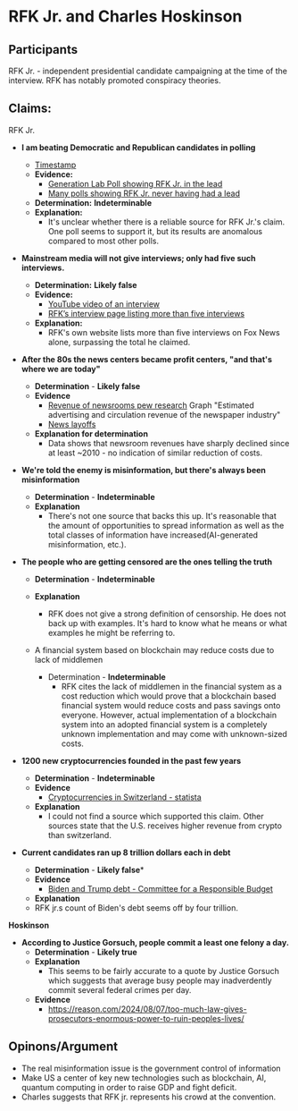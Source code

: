 # RFK Jr. and Charles Hoskinson

## Participants
RFK Jr. - independent presidential candidate campaigning at the time of the interview. RFK has notably promoted conspiracy theories. 

## Claims:
RFK Jr.
- **I am beating Democratic and Republican candidates in polling**
  - [Timestamp](https://youtu.be/ZGRlNLNyUn4?t=805)
  - **Evidence:**
    - [Generation Lab Poll showing RFK Jr. in the lead](https://www.usnews.com/news/national-news/articles/2024-07-11/poll-rfk-jr-bests-trump-but-biden-suffers-more-in-a-wider-race)
    - [Many polls showing RFK Jr. never having had a lead](https://elections2024.thehill.com/national/harris-trump-rfk-general/)
  - **Determination:** **Indeterminable**
  - **Explanation:**
    - It's unclear whether there is a reliable source for RFK Jr.'s claim. One poll seems to support it, but its results are anomalous compared to most other polls.

- **Mainstream media will not give interviews; only had five such interviews.**
  - **Determination:** **Likely false**
  - **Evidence:**
    - [YouTube video of an interview](https://www.youtube.com/watch?v=_hisLKIGX6w)
    - [RFK’s interview page listing more than five interviews](https://www.kennedy24.com/interviews)
  - **Explanation:**
    - RFK's own website lists more than five interviews on Fox News alone, surpassing the total he claimed.

  
- **After the 80s the news centers became profit centers, "and that's where we are today"**
  - **Determination** - **Likely false**
  - **Evidence**
    - [Revenue of newsrooms pew research](https://www.pewresearch.org/journalism/fact-sheet/newspapers/) Graph "Estimated advertising and circulation revenue of the newspaper industry"
    - [News layoffs](https://www.cjr.org/tow_center/us-news-industry-faces-bleak-start-to-2024.php)
  - **Explanation for determination**
    - Data shows that newsroom revenues have sharply declined since at least ~2010 - no indication of similar reduction of costs.

- **We're told the enemy is misinformation, but there's always been misinformation**
  - **Determination** - **Indeterminable**
  - **Explanation**
    - There's not one source that backs this up. It's reasonable that the amount of opportunities to spread information as well as the total classes of information have increased(AI-generated misinformation, etc.).

- **The people who are getting censored are the ones telling the truth**
  - **Determination** - **Indeterminable**
  - **Explanation**
    - RFK does not give a strong definition of censorship. He does not back up with examples. It's hard to know what he means or what examples he might be referring to.
     
  - A financial system based on blockchain may reduce costs due to lack of middlemen
    - Determination - **Indeterminable**
      - RFK cites the lack of middlemen in the financial system as a cost reduction which would prove that a blockchain based financial system would reduce costs and pass savings onto everyone. However, actual implementation of a blockchain system into an adopted financial system is a completely unknown implementation and may come with unknown-sized costs.

- **1200 new cryptocurrencies founded in the past few years**
  - **Determination** - **Indeterminable**
  - **Evidence**
    - [Cryptocurrencies in Switzerland - statista](https://www.statista.com/outlook/fmo/digital-assets/cryptocurrencies/switzerland)
  - **Explanation**
    - I could not find a source which supported this claim. Other sources state that the U.S. receives higher revenue from crypto than switzerland.
   
- **Current candidates ran up 8 trillion dollars each in debt**
  - **Determination** - **Likely false***
  - **Evidence**
    - [Biden and Trump debt - Committee for a Responsible Budget](https://www.crfb.org/papers/trump-and-biden-national-debt)
  - **Explanation**
  -   RFK jr.s count of Biden's debt seems off by four trillion.

**Hoskinson**
- **According to Justice Gorsuch, people commit a least one felony a day.**
  - **Determination** - **Likely true**
  - **Explanation**
    - This seems to be fairly accurate to a quote by Justice Gorsuch which suggests that average busy people may inadverdently commit several federal crimes per day.
  - **Evidence**
    - https://reason.com/2024/08/07/too-much-law-gives-prosecutors-enormous-power-to-ruin-peoples-lives/
   
## Opinons/Argument
- The real misinformation issue is the government control of information
- Make US a center of key new technologies such as blockchain, AI, quantum computing in order to raise GDP and fight deficit.
- Charles suggests that RFK jr. represents his crowd at the convention.

